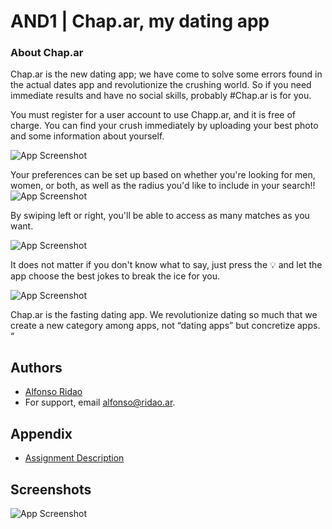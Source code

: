 
# AND1 | Chap.ar, my dating app



### About Chap.ar
Chap.ar is the new dating app; we have come to solve some errors found in the actual dates app and revolutionize the crushing world. So if you need immediate results and have no social skills, probably #Chap.ar is for you.

You must register for a user account to use Chapp.ar, and it is free of charge. You can find your crush immediately by uploading your best photo and some information about yourself.

![App Screenshot](https://github.com/fonCki/Chappar1.0/blob/b4d4e5834e8c0ba5e12b3e555bf4339c279f92bf/resources/Screen_Recording_2022-12-04_at_11_27_52_AM_AdobeExpress.gif)

Your preferences can be set up based on whether you're looking for men, women, or both, as well as the radius you'd like to include in your search!!
![App Screenshot](https://github.com/fonCki/Chappar1.0/blob/b4d4e5834e8c0ba5e12b3e555bf4339c279f92bf/resources/Screen_Recording_2022-12-04_at_11_27_52_AM_AdobeExpress.gif)


By swiping left or right, you'll be able to access as many matches as you want.

![App Screenshot](https://github.com/fonCki/Chappar1.0/blob/b4d4e5834e8c0ba5e12b3e555bf4339c279f92bf/resources/Screen_Recording_2022-12-04_at_11_27_52_AM_AdobeExpress.gif)

It does not matter if you don't know what to say, just press the 💡 and let the app choose the best jokes to break the ice for you.

![App Screenshot](https://github.com/fonCki/Chappar1.0/blob/b4d4e5834e8c0ba5e12b3e555bf4339c279f92bf/resources/Screen_Recording_2022-12-04_at_11_27_52_AM_AdobeExpress.gif)

Chap.ar is the fasting dating app. We revolutionize dating so much that we create a new category among apps, not “dating apps” but concretize apps. “





## Authors

- [Alfonso Ridao](https://alfonso.ridao.ar)
- For support, email alfonso@ridao.ar.


## Appendix


- [Assignment Description](https://github.com/fonCki/BinarySearchTree/blob/a785444af118b6ae020ac83fc2ee1d95ef72bc83/extras/Assignment%20%20BST%20with%20a%20rebalance%20operation.pdf)
## Screenshots

![App Screenshot](https://github.com/fonCki/Chappar1.0/blob/b4d4e5834e8c0ba5e12b3e555bf4339c279f92bf/resources/Screen_Recording_2022-12-04_at_11_27_52_AM_AdobeExpress.gif)



